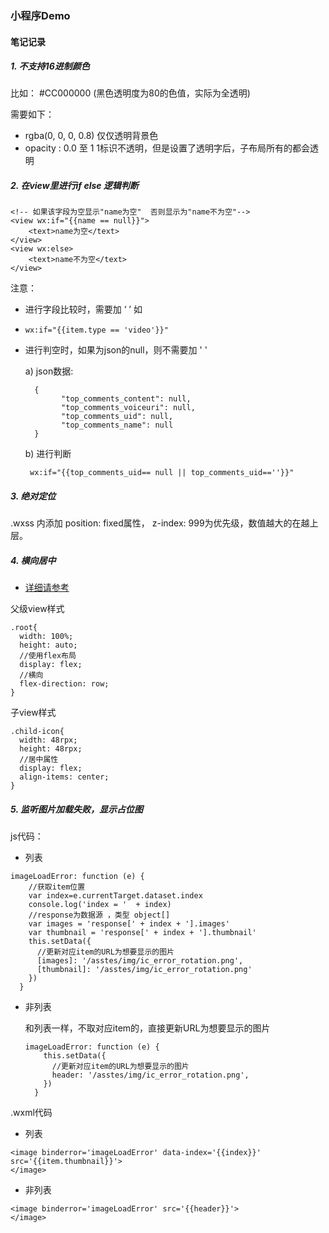 ### 小程序Demo


#### 笔记记录

##### 1. 不支持16进制颜色

比如： #CC000000 (黑色透明度为80的色值，实际为全透明)

需要如下：

- rgba(0, 0, 0, 0.8)     仅仅透明背景色
- opacity : 0.0 至 1    1标识不透明，但是设置了透明字后，子布局所有的都会透明

##### 2. 在view里进行if  else 逻辑判断

```
<!-- 如果该字段为空显示"name为空"  否则显示为"name不为空"-->
<view wx:if="{{name == null}}">
	<text>name为空</text>
</view>
<view wx:else>
	<text>name不为空</text>
</view>
```

注意：

- 进行字段比较时，需要加 ‘ ’ 如  

- ```
  wx:if="{{item.type == 'video'}}"
  ```

- 进行判空时，如果为json的null，则不需要加 ' '

  a) json数据:

  ```
  	{
          "top_comments_content": null,
          "top_comments_voiceuri": null,
          "top_comments_uid": null,
          "top_comments_name": null
  	}
  ```

  b) 进行判断

  ```
   wx:if="{{top_comments_uid== null || top_comments_uid==''}}"
  ```



##### 3. 绝对定位

.wxss 内添加 position: fixed属性， z-index: 999为优先级，数值越大的在越上层。



##### 4. 横向居中

- [详细请参考](<https://blog.csdn.net/cc18868876837/article/details/88138057>) 

父级view样式

```
.root{
  width: 100%;
  height: auto;
  //使用flex布局
  display: flex;
  //横向
  flex-direction: row;
}
```

子view样式

```
.child-icon{
  width: 48rpx;
  height: 48rpx;
  //居中属性
  display: flex;
  align-items: center;
}
```



##### 5. 监听图片加载失败，显示占位图

js代码：

- 列表

```
imageLoadError: function (e) {
	//获取item位置
    var index=e.currentTarget.dataset.index
    console.log('index = '  + index)
    //response为数据源 ，类型 object[]
    var images = 'response[' + index + '].images'
    var thumbnail = 'response[' + index + '].thumbnail'
    this.setData({
      //更新对应item的URL为想要显示的图片
      [images]: '/asstes/img/ic_error_rotation.png',
      [thumbnail]: '/asstes/img/ic_error_rotation.png'
    })
  }
```

- 非列表

  和列表一样，不取对应item的，直接更新URL为想要显示的图片

  ```
  imageLoadError: function (e) {
      this.setData({
        //更新对应item的URL为想要显示的图片
        header: '/asstes/img/ic_error_rotation.png',
      })
    }
  ```



.wxml代码

- 列表

```
<image binderror='imageLoadError' data-index='{{index}}' src='{{item.thumbnail}}'>
</image>
```

- 非列表

```
<image binderror='imageLoadError' src='{{header}}'>
</image>
```


